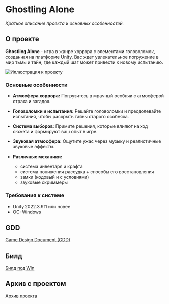 # Ghostling Alone

*Краткое описание проекта и основных особенностей.*

## О проекте
**Ghostling Alone** - игра в жанре хоррора с элементами головоломок, созданная на платформе Unity. Вас ждет увлекательное погружение в мир тьмы и тайн, где каждый шаг может привести к новому испытанию.

![Иллюстрация к проекту](https://habrastorage.org/webt/9w/pg/by/9wpgbyrdmuecinylcx6styn4c4q.jpeg)

### Основные особенности
- **Атмосфера хоррора:** Погрузитесь в мрачный особняк с атмосферой страха и загадок.

- **Головоломки и испытания:** Решайте головоломки и преодолевайте испытания, чтобы раскрыть тайны старого особняка.

- **Система выборов**: Примите решения, которые влияют на ход сюжета и формируют ваш опыт в игре.

- **Звуковая атмосфера:** Ощутите ужас через музыку и реалистичные звуковые эффекты.
  
- **Различные механики:**
  - система инвентаря и крафта 
  - система понижения рассудка + способы его восстановления 
  - замки (кодовый и с условиями)
  - звуковые скриммеры 

### Требования к системе
- Unity 2022.3.9f1 или новее
- ОС: Windows

## GDD

[Game Design Document (GDD)](https://goo-gl.me/r5Ify)

## Билд

[Билд под Win](https://drive.google.com/file/d/1bTmv-h6uoago8qImmRPf8CAa2yYAuaQU/view?usp=drive_link)

## Архив с проектом

[Архив проекта](https://drive.google.com/file/d/1KMmEpuwh3uhHc1z_eQ3duZ3L-BPPz2mq/view?usp=sharing)
